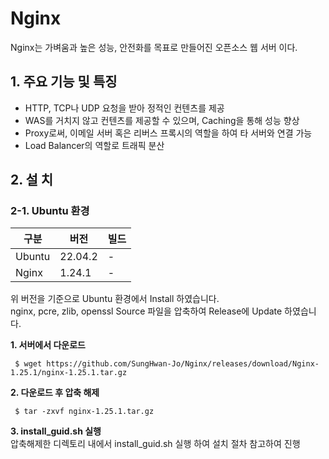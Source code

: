# Nginx
Nginx는 가벼움과 높은 성능, 안전화를 목표로 만들어진 오픈소스 웹 서버 이다.

## 1. 주요 기능 및 특징
* HTTP, TCP나 UDP 요청을 받아 정적인 컨텐츠를 제공
* WAS를 거치지 않고 컨텐츠를 제공할 수 있으며, Caching을 통해 성능 향상
* Proxy로써, 이메일 서버 혹은 리버스 프록시의 역할을 하여 타 서버와 연결 가능
* Load Balancer의 역할로 트래픽 분산 

## 2. 설  치

### 2-1. Ubuntu 환경
|구분|버전|빌드|
|------|---|---|
|Ubuntu|22.04.2|-|
|Nginx|1.24.1|-|

위 버전을 기준으로 Ubuntu 환경에서 Install 하였습니다. <br>
nginx, pcre, zlib, openssl Source 파일을 압축하여 Release에 Update 하였습니다. <br>

**1. 서버에서 다운로드**
```
 $ wget https://github.com/SungHwan-Jo/Nginx/releases/download/Nginx-1.25.1/nginx-1.25.1.tar.gz
```

**2. 다운로드 후 압축 해제**
```
 $ tar -zxvf nginx-1.25.1.tar.gz
```

**3. install_guid.sh 실행** <br>
압축해제한 디렉토리 내에서 install_guid.sh 실행 하여 설치 절차 참고하여 진행
